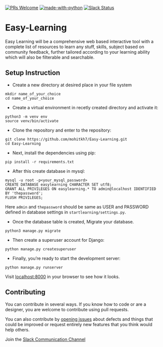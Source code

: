 [![PRs Welcome](https://img.shields.io/badge/PRs-welcome-brightgreen.svg?style=flat-square)](https://github.com/mohitkh7/Easy-Learning/pulls)
[![made-with-python](https://img.shields.io/badge/Made%20with-Python-1f425f.svg)](https://www.python.org/)
[![Slack Status](https://img.shields.io/badge/Chat%20on-Slack-orange.svg)](https://join.slack.com/t/easylearninggroup/shared_invite/enQtNDk2ODgwMTYwMjI1LTllN2Q2OWVmODgwMzZlYjc2MjAwM2Y3NmU0NTBjZTYzYWRhZjM0Y2VlNmM3MGFkNzNmOGMwNDQ2ODVmYmRmMjQ)

# Easy-Learning
Easy Learning will be a comprehensive web based interactive tool with a complete list of resources to learn any stuff, skills, subject based on community feedback, further tailored according to your learning ability which will also be filterable and searchable.

## Setup Instruction
* Create a new directory at desired place in your file system
```
mkdir name_of_your_choice
cd name_of_your_choice
```

* Create a virtual environment in recetly created directory and activate it:
```
python3 -m venv env
source venv/bin/activate
```

* Clone the repository and enter to the repository:
```
git clone https://github.com/mohitkh7/Easy-Learning.git
cd Easy-Learning
```

* Next, install the dependencies using pip:
```
pip install -r requirements.txt
```

* After this create database in mysql:
```
mysql -u root -p<your_mysql_password>
CREATE DATABASE easylearning CHARACTER SET utf8;
GRANT ALL PRIVILEGES ON easylearning.* TO admin@localhost IDENTIFIED BY 'thepassword';
FLUSH PRIVILEGES;
```
Here `admin` and `thepassword` should be same as USER and PASSWORD defined in database settings in `startlearning/settings.py`.

* Once the database table is created, Migrate your database.
```
python3 manage.py migrate
```

* Then create a superuser account for Django:
```
python manage.py createsuperuser
```

* Finally, you’re ready to start the development server:
```
python manage.py runserver
```
Visit [localhost:8000](http://127.0.0.1:8000/) in your browser to see how it looks.


## Contributing
You can contribute in several ways. If you know how to code or are a designer, you are welcome to contribute using pull requests.

You can also contribute by [opening issues](https://github.com/mohitkh7/Easy-Learning/issues) about defects and things that could be improved or request entirely new features that you think would help others.

Join the [Slack Communication Channel](https://join.slack.com/t/easylearninggroup/shared_invite/enQtNDk2ODgwMTYwMjI1LTllN2Q2OWVmODgwMzZlYjc2MjAwM2Y3NmU0NTBjZTYzYWRhZjM0Y2VlNmM3MGFkNzNmOGMwNDQ2ODVmYmRmMjQ) 
